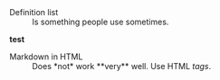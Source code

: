 <dl>
  <dt>Definition list</dt>
  <dd>Is something people use sometimes.</dd>

  **test**

  <dt>Markdown in HTML</dt>
  <dd>Does *not* work **very** well. Use HTML <em>tags</em>.</dd>
</dl>

